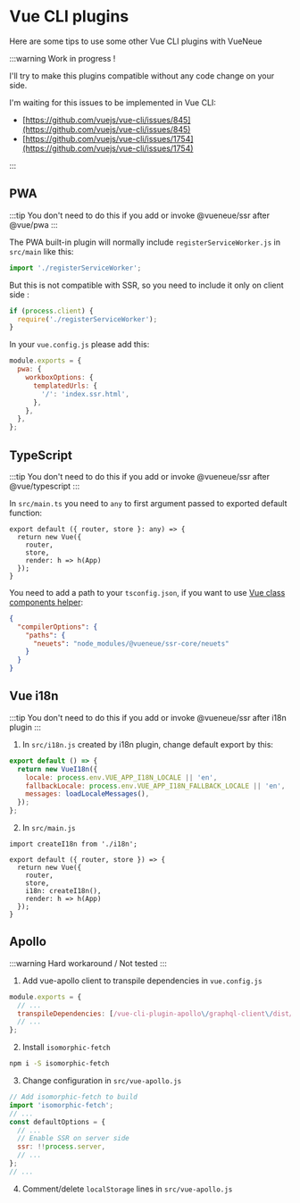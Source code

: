 # Vue CLI plugins

Here are some tips to use some other Vue CLI plugins with VueNeue

:::warning
Work in progress !

I'll try to make this plugins compatible without any code change on your side.

I'm waiting for this issues to be implemented in Vue CLI:

- [https://github.com/vuejs/vue-cli/issues/845](https://github.com/vuejs/vue-cli/issues/845)
- [https://github.com/vuejs/vue-cli/issues/1754](https://github.com/vuejs/vue-cli/issues/1754)

:::

## PWA

:::tip
You don't need to do this if you add or invoke @vueneue/ssr after @vue/pwa
:::

The PWA built-in plugin will normally include `registerServiceWorker.js` in `src/main` like this:

```js
import './registerServiceWorker';
```

But this is not compatible with SSR, so you need to include it only on client side :

```js
if (process.client) {
  require('./registerServiceWorker');
}
```

In your `vue.config.js` please add this:

```js
module.exports = {
  pwa: {
    workboxOptions: {
      templatedUrls: {
        '/': 'index.ssr.html',
      },
    },
  },
};
```

## TypeScript

:::tip
You don't need to do this if you add or invoke @vueneue/ssr after @vue/typescript
:::

In `src/main.ts` you need to `any` to first argument passed to exported default function:

```js{1}
export default ({ router, store }: any) => {
  return new Vue({
    router,
    store,
    render: h => h(App)
  });
}
```

You need to add a path to your `tsconfig.json`, if you want to use
[Vue class components helper](/reference/helpers.html#vue-class-components):

```json
{
  "compilerOptions": {
    "paths": {
      "neuets": "node_modules/@vueneue/ssr-core/neuets"
    }
  }
}
```

## Vue i18n

:::tip
You don't need to do this if you add or invoke @vueneue/ssr after i18n plugin
:::

1.  In `src/i18n.js` created by i18n plugin, change default export by this:

```js
export default () => {
  return new VueI18n({
    locale: process.env.VUE_APP_I18N_LOCALE || 'en',
    fallbackLocale: process.env.VUE_APP_I18N_FALLBACK_LOCALE || 'en',
    messages: loadLocaleMessages(),
  });
};
```

2.  In `src/main.js`

```js{1,7}
import createI18n from './i18n';

export default ({ router, store }) => {
  return new Vue({
    router,
    store,
    i18n: createI18n(),
    render: h => h(App)
  });
}
```

## Apollo

:::warning
Hard workaround / Not tested
:::

1.  Add vue-apollo client to transpile dependencies in `vue.config.js`

```js
module.exports = {
  // ...
  transpileDependencies: [/vue-cli-plugin-apollo\/graphql-client\/dist/],
  // ...
};
```

2.  Install `isomorphic-fetch`

```bash
npm i -S isomorphic-fetch
```

3.  Change configuration in `src/vue-apollo.js`

```js
// Add isomorphic-fetch to build
import 'isomorphic-fetch';
// ...
const defaultOptions = {
  // ...
  // Enable SSR on server side
  ssr: !!process.server,
  // ...
};
// ...
```

4.  Comment/delete `localStorage` lines in `src/vue-apollo.js`
